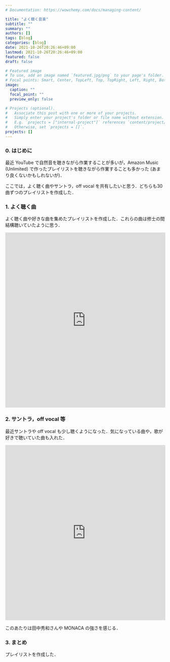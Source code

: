 ```yaml
---
# Documentation: https://wowchemy.com/docs/managing-content/

title: "よく聴く音楽"
subtitle: ""
summary: ""
authors: []
tags: [blog]
categories: [blog]
date: 2021-10-26T20:26:46+09:00
lastmod: 2021-10-26T20:26:46+09:00
featured: false
draft: false

# Featured image
# To use, add an image named `featured.jpg/png` to your page's folder.
# Focal points: Smart, Center, TopLeft, Top, TopRight, Left, Right, BottomLeft, Bottom, BottomRight.
image:
  caption: ""
  focal_point: ""
  preview_only: false

# Projects (optional).
#   Associate this post with one or more of your projects.
#   Simply enter your project's folder or file name without extension.
#   E.g. `projects = ["internal-project"]` references `content/project/deep-learning/index.md`.
#   Otherwise, set `projects = []`.
projects: []
---
```


### 0. はじめに
最近 YouTube で自然音を聴きながら作業することが多いが，Amazon Music (Unlimited) で作ったプレイリストを聴きながら作業することも多かった (あまり良くないかもしれないが)．

ここでは，よく聴く曲やサントラ，off vocal を共有したいと思う．どちらも30曲ずつのプレイリストを作成した．

### 1. よく聴く曲

よく聴く曲や好きな曲を集めたプレイリストを作成した．これらの曲は修士の間結構聴いていたように思う．

<iframe id='AmazonMusicEmbed8ac1b88828a94b88bd6ac624c13d3c2bjajp' src='https://music.amazon.co.jp/embed/8ac1b88828a94b88bd6ac624c13d3c2bjajp/?id=nk33tcZQWq&marketplaceId=A1VC38T7YXB528&musicTerritory=JP' width='100%' height='550px' style='border:1px solid rgba(0, 0, 0, 0.12);max-width:'></iframe>


### 2. サントラ，off vocal 等

最近サントラや off vocal も少し聴くようになった．気になっている曲や，歌が好きで聴いていた曲も入れた．

<iframe id='AmazonMusicEmbed8bf6a501ae5f438685256639ccd8b22ajajp' src='https://music.amazon.co.jp/embed/8bf6a501ae5f438685256639ccd8b22ajajp/?id=aQawWh8CTK&marketplaceId=A1VC38T7YXB528&musicTerritory=JP' width='100%' height='550px' style='border:1px solid rgba(0, 0, 0, 0.12);max-width:'></iframe>

このあたりは田中秀和さんや MONACA の強さを感じる．

### 3. まとめ
プレイリストを作成した．